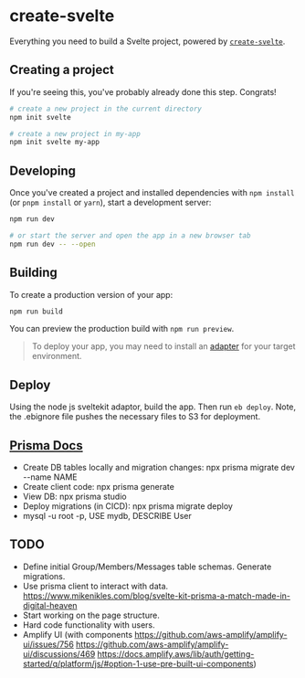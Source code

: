 # create-svelte

Everything you need to build a Svelte project, powered by [`create-svelte`](https://github.com/sveltejs/kit/tree/master/packages/create-svelte).

## Creating a project

If you're seeing this, you've probably already done this step. Congrats!

```bash
# create a new project in the current directory
npm init svelte

# create a new project in my-app
npm init svelte my-app
```

## Developing

Once you've created a project and installed dependencies with `npm install` (or `pnpm install` or `yarn`), start a development server:

```bash
npm run dev

# or start the server and open the app in a new browser tab
npm run dev -- --open
```

## Building

To create a production version of your app:

```bash
npm run build
```

You can preview the production build with `npm run preview`.

> To deploy your app, you may need to install an [adapter](https://kit.svelte.dev/docs/adapters) for your target environment.

## Deploy

Using the node js sveltekit adaptor, build the app. Then run `eb deploy`. Note, the .ebignore file pushes the necessary files to S3 for deployment.

## [Prisma Docs](https://www.prisma.io/docs/getting-started/setup-prisma/start-from-scratch/relational-databases)

* Create DB tables locally and migration changes: npx prisma migrate dev --name NAME
* Create client code: npx prisma generate
* View DB: npx prisma studio
* Deploy migrations (in CICD): npx prisma migrate deploy
* mysql -u root -p, USE mydb, DESCRIBE User

## TODO

* Define initial Group/Members/Messages table schemas. Generate migrations.
* Use prisma client to interact with data. https://www.mikenikles.com/blog/svelte-kit-prisma-a-match-made-in-digital-heaven
* Start working on the page structure.
* Hard code functionality with users.
* Amplify UI (with components https://github.com/aws-amplify/amplify-ui/issues/756 https://github.com/aws-amplify/amplify-ui/discussions/469 https://docs.amplify.aws/lib/auth/getting-started/q/platform/js/#option-1-use-pre-built-ui-components)